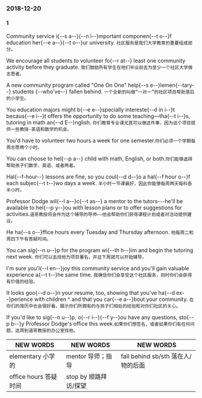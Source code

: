 ### 2018-12-20

#### 1

Community service i{--s a--}{--n i--}mportant componen{--t o--}f education her{--e a--}{--t o--}ur university. `社区服务是我们大学教育的重要组成部分。` 

We encourage all students to volunteer fo{--r at--} least one community activity before they graduate. `我们鼓励所有学生在他们毕业前去为至少一个社区大学做志愿者。` 

A new community program called "One On One" help{--s e--}lemen{--tary--} students {--who've--} fallen behind. `一个全新的叫做“一对一”的社区项目帮助落后的小学生。` 

You education majors might b{--e e--}specially intereste{--d in i--}t becaus{--e i--}t offers the opportunity to do some teaching—tha{--t i--}s, tutoring in math an{--d E--}nglish. `你们教育专业课尤其可以做这件事，因为这个项目提供一些教授-英语和数学的机会。` 

You'd have to volunteer two hours a week for one semester.`你们必须一个学期每周志愿两个小时。` 

You can choose to hel{--p a--} child with math, English, or both.`你们能够选择帮助孩子们数学、英语、或者两者。` 

Hal{--f-hour--} lessons are fine, so you coul{--d d--}o a hal{--f hour o--}f each subjec{--t t--}wo days a week. `半小时一节课最好，因此你能够每周两天每科各半小时。`

Professor Dodge wil{--l a--}c{--t as--} a mentor to the tutors---he'll be available to hel{--p y--}ou with lesson plans or to offer suggestions for activities.`道哥教授将会作为这个辅导的导师——他会帮助你们获得课程计划或者对活动提供建议。` 

He ha{--s o--}ffice hours every Tuesday and Thursday afternoon. `他每周二和周四下午有答疑时间。` 

You can sig{--n u--}p for the program wi{--th h--}im and begin the tutoring next week. `你们可以去找他为项目署名，并且下周就可以开始辅导。` 

I'm sure you'l{--l en--}joy this community service and you'll gain valuable experience a{--t t--}he same time. `我确信你们会享受这个社区服务，同时你们会获得有价值的经验。` 

It looks goo{--d o--}n your resume, too, showing that you've ha{--d ex--}perience with children ^ and that you car{--e a--}bout your community. `在你们的简历中也会很好看，展示你们所拥有的与孩子们相处的经验和对你们社区的关心。` 

If you'd like to sig{--n u--}p, o{--r i--}{--f y--}ou have any questions, sto{--p b--}y Professor Dodge's office this week.`如果你们想签名，或者如果你们有任何问题，这周到道哥教授的办公室找他。`


NEW WORDS |  NEW WORDS |  NEW WORDS
------------ | -------------  | -------------
elementary 小学的 | mentor 导师；指导 | fall behind sb/sth 落在人/物的后面
office hours 答疑时间 | stop by 顺路拜访/探望 | 
